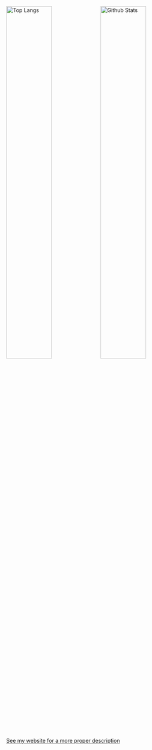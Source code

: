 <span>
  <img width="49%" align="top" src='https://github-readme-stats.vercel.app/api/top-langs/?username=IoIxD&hide=javascript,java' alt='Top Langs'>
  <img width="49%" align="top" src='https://github-readme-stats.vercel.app/api?username=IoIxD' alt='Github Stats'>
</span>

<br>
  
<br>


[See my website for a more proper description](https://ioi-xd.net)
